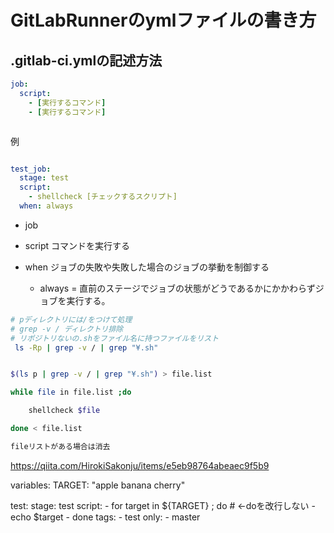 # GitLabRunnerのymlファイルの書き方

## .gitlab-ci.ymlの記述方法

```yml
job:
  script:
    - [実行するコマンド]
    - [実行するコマンド]



```



例
```yml

test_job:
  stage: test
  script:
    - shellcheck [チェックするスクリプト]
  when: always

```

- job

- script
コマンドを実行する

- when
ジョブの失敗や失敗した場合のジョブの挙動を制御する
    - always = 直前のステージでジョブの状態がどうであるかにかかわらずジョブを実行する。



```sh
# pディレクトリには/をつけて処理
# grep -v / ディレクトリ排除
# リポジトリないの.shをファイル名に持つファイルをリスト
 ls -Rp | grep -v / | grep "¥.sh"


$(ls p | grep -v / | grep "¥.sh") > file.list

while file in file.list ;do

    shellcheck $file

done < file.list

fileリストがある場合は消去

```


https://qiita.com/HirokiSakonju/items/e5eb98764abeaec9f5b9

variables:
  TARGET: "apple banana cherry"

test:
  stage: test
  script:
    - for target in ${TARGET} ; do # ←doを改行しない
    - echo $target
    - done
  tags:
    - test
  only:
    - master
